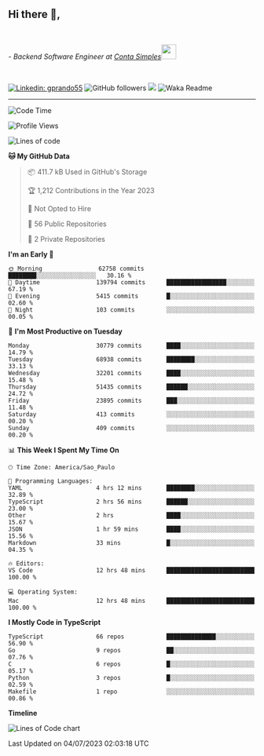 <h2>Hi there  👋,</h2> </br>

<p><em>- Backend Software Engineer at <a href="https://contasimples.com">Conta Simples</a><img src="https://media.giphy.com/media/WUlplcMpOCEmTGBtBW/giphy.gif" width="30"> 
</em></p></br>


[![Linkedin: gprando55](https://img.shields.io/badge/-gprando55-blue?style=flat-square&logo=Linkedin&logoColor=white&link=https://www.linkedin.com/in/prandogabriel/)](https://www.linkedin.com/in/prandogabriel)
![GitHub followers](https://img.shields.io/github/followers/prandogabriel?label=Follow&style=social)
![](https://visitor-badge.glitch.me/badge?page_id=prandogabriel.prandogabriel)
![Waka Readme](https://github.com/prandogabriel/prandogabriel/workflows/Waka%20Readme/badge.svg)

---
<!--START_SECTION:waka-->
![Code Time](http://img.shields.io/badge/Code%20Time-2%2C472%20hrs%2059%20mins-blue)

![Profile Views](http://img.shields.io/badge/Profile%20Views-0-blue)

![Lines of code](https://img.shields.io/badge/From%20Hello%20World%20I%27ve%20Written-248.4%20million%20lines%20of%20code-blue)

**🐱 My GitHub Data** 

> 📦 411.7 kB Used in GitHub's Storage 
 > 
> 🏆 1,212 Contributions in the Year 2023
 > 
> 🚫 Not Opted to Hire
 > 
> 📜 56 Public Repositories 
 > 
> 🔑 2 Private Repositories 
 > 
**I'm an Early 🐤** 

```text
🌞 Morning                62758 commits       ████████░░░░░░░░░░░░░░░░░   30.16 % 
🌆 Daytime                139794 commits      █████████████████░░░░░░░░   67.19 % 
🌃 Evening                5415 commits        █░░░░░░░░░░░░░░░░░░░░░░░░   02.60 % 
🌙 Night                  103 commits         ░░░░░░░░░░░░░░░░░░░░░░░░░   00.05 % 
```
📅 **I'm Most Productive on Tuesday** 

```text
Monday                   30779 commits       ████░░░░░░░░░░░░░░░░░░░░░   14.79 % 
Tuesday                  68938 commits       ████████░░░░░░░░░░░░░░░░░   33.13 % 
Wednesday                32201 commits       ████░░░░░░░░░░░░░░░░░░░░░   15.48 % 
Thursday                 51435 commits       ██████░░░░░░░░░░░░░░░░░░░   24.72 % 
Friday                   23895 commits       ███░░░░░░░░░░░░░░░░░░░░░░   11.48 % 
Saturday                 413 commits         ░░░░░░░░░░░░░░░░░░░░░░░░░   00.20 % 
Sunday                   409 commits         ░░░░░░░░░░░░░░░░░░░░░░░░░   00.20 % 
```


📊 **This Week I Spent My Time On** 

```text
🕑︎ Time Zone: America/Sao_Paulo

💬 Programming Languages: 
YAML                     4 hrs 12 mins       ████████░░░░░░░░░░░░░░░░░   32.89 % 
TypeScript               2 hrs 56 mins       ██████░░░░░░░░░░░░░░░░░░░   23.00 % 
Other                    2 hrs               ████░░░░░░░░░░░░░░░░░░░░░   15.67 % 
JSON                     1 hr 59 mins        ████░░░░░░░░░░░░░░░░░░░░░   15.56 % 
Markdown                 33 mins             █░░░░░░░░░░░░░░░░░░░░░░░░   04.35 % 

🔥 Editors: 
VS Code                  12 hrs 48 mins      █████████████████████████   100.00 % 

💻 Operating System: 
Mac                      12 hrs 48 mins      █████████████████████████   100.00 % 
```

**I Mostly Code in TypeScript** 

```text
TypeScript               66 repos            ██████████████░░░░░░░░░░░   56.90 % 
Go                       9 repos             ██░░░░░░░░░░░░░░░░░░░░░░░   07.76 % 
C                        6 repos             █░░░░░░░░░░░░░░░░░░░░░░░░   05.17 % 
Python                   3 repos             █░░░░░░░░░░░░░░░░░░░░░░░░   02.59 % 
Makefile                 1 repo              ░░░░░░░░░░░░░░░░░░░░░░░░░   00.86 % 
```



**Timeline**

![Lines of Code chart](https://raw.githubusercontent.com/prandogabriel/prandogabriel/master/assets/bar_graph.png)


 Last Updated on 04/07/2023 02:03:18 UTC
<!--END_SECTION:waka-->
